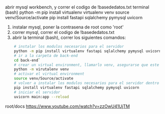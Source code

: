 abrir mysql workbench, y correr el codigo de !basededatos.txt
terminal (bash)
python -m pip install virtualenv
virtualenv venv
source venv/Source/activate
pip install fastapi sqlalchemy pymysql uvicorn

1.  instalar mysql, poner la contrasena de root como 'root'
2.  correr mysql, correr el codigo de !basededatos.txt
3.  abrir la terminal (bash), correr los siguientes comandos:

```bash
    # instalar los modulos necesarios para el servidor
    python -m pip install virtualenv fastapi sqlalchemy pymysql uvicorn
    # ir a la carpeta de back-end
    cd back-end`
    # crear un virtual environment, llamarlo venv, asegurarse que este creado dentro de la carpeta back-end
    python -m virutalenv venv
    # activar el virtual environment
    source venv/Source/activate
    # volver a instalar los modulos necesarios para el servidor dentro del virtual environment
    pip install virtualenv fastapi sqlalchemy pymysql uvicorn
    # iniciar el servidor
    uvicorn main:app --reload
```

<!-- documentacion -->

root/docs
https://www.youtube.com/watch?v=zzOwU41UjTM

```

```
